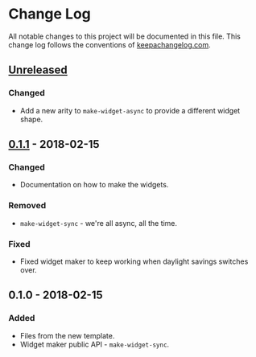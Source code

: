 # Change Log
All notable changes to this project will be documented in this file. This change log follows the conventions of [keepachangelog.com](http://keepachangelog.com/).

## [Unreleased]
### Changed
- Add a new arity to `make-widget-async` to provide a different widget shape.

## [0.1.1] - 2018-02-15
### Changed
- Documentation on how to make the widgets.

### Removed
- `make-widget-sync` - we're all async, all the time.

### Fixed
- Fixed widget maker to keep working when daylight savings switches over.

## 0.1.0 - 2018-02-15
### Added
- Files from the new template.
- Widget maker public API - `make-widget-sync`.

[Unreleased]: https://github.com/your-name/coveo/compare/0.1.1...HEAD
[0.1.1]: https://github.com/your-name/coveo/compare/0.1.0...0.1.1
